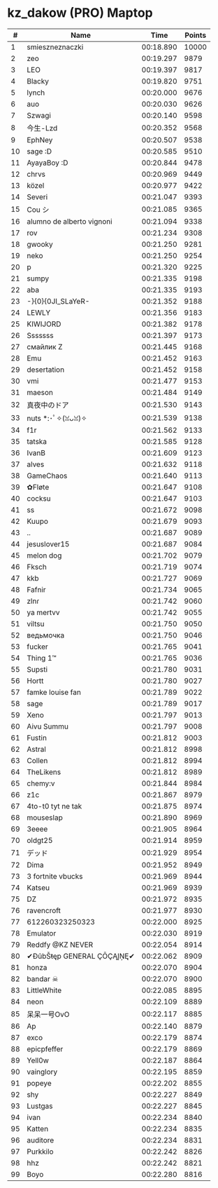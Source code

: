 # kz_dakow (PRO) Maptop

|  # | Name | Time | Points |
|-------------- | -------------- | -------------- | -------------- | 
| 1 | smieszneznaczki | 00:18.890 | 10000 | 
| 2 | zeo | 00:19.297 | 9879 | 
| 3 | LEO | 00:19.397 | 9817 | 
| 4 | Blacky | 00:19.820 | 9751 | 
| 5 | lynch | 00:20.000 | 9676 | 
| 6 | auo | 00:20.030 | 9626 | 
| 7 | Szwagi | 00:20.140 | 9598 | 
| 8 | 今生-Lzd | 00:20.352 | 9568 | 
| 9 | EphNey | 00:20.507 | 9538 | 
| 10 | sage :D | 00:20.585 | 9510 | 
| 11 | AyayaBoy :D | 00:20.844 | 9478 | 
| 12 | chrvs | 00:20.969 | 9449 | 
| 13 | közel | 00:20.977 | 9422 | 
| 14 | Severi | 00:21.047 | 9393 | 
| 15 | Cou シ | 00:21.085 | 9365 | 
| 16 | alumno de alberto vignoni | 00:21.094 | 9338 | 
| 17 | rov | 00:21.234 | 9308 | 
| 18 | gwooky | 00:21.250 | 9281 | 
| 19 | neko | 00:21.250 | 9254 | 
| 20 | p | 00:21.320 | 9225 | 
| 21 | sumpy | 00:21.335 | 9198 | 
| 22 | aba | 00:21.335 | 9193 | 
| 23 | -}{0}{0JI_SLaYeR- | 00:21.352 | 9188 | 
| 24 | LEWLY | 00:21.356 | 9183 | 
| 25 | KIWIJORD | 00:21.382 | 9178 | 
| 26 | Sssssss | 00:21.397 | 9173 | 
| 27 | смайлик Z | 00:21.445 | 9168 | 
| 28 | Emu | 00:21.452 | 9163 | 
| 29 | desertation | 00:21.452 | 9158 | 
| 30 | vmi | 00:21.477 | 9153 | 
| 31 | maeson | 00:21.484 | 9149 | 
| 32 | 真夜中のドア | 00:21.530 | 9143 | 
| 33 | nuts *:･ﾟ✧(ꈍᴗꈍ)✧ | 00:21.539 | 9138 | 
| 34 | f1r | 00:21.562 | 9133 | 
| 35 | tatska | 00:21.585 | 9128 | 
| 36 | IvanB | 00:21.609 | 9123 | 
| 37 | alves | 00:21.632 | 9118 | 
| 38 | GameChaos | 00:21.640 | 9113 | 
| 39 | ✿Fløte | 00:21.647 | 9108 | 
| 40 | cocksu | 00:21.647 | 9103 | 
| 41 | ss | 00:21.672 | 9098 | 
| 42 | Kuupo | 00:21.679 | 9093 | 
| 43 | .. | 00:21.687 | 9089 | 
| 44 | jesuslover15 | 00:21.687 | 9084 | 
| 45 | melon dog | 00:21.702 | 9079 | 
| 46 | Fksch | 00:21.719 | 9074 | 
| 47 | kkb | 00:21.727 | 9069 | 
| 48 | Fafnir | 00:21.734 | 9065 | 
| 49 | zlnɾ | 00:21.742 | 9060 | 
| 50 | ya mertvv | 00:21.742 | 9055 | 
| 51 | viltsu | 00:21.750 | 9050 | 
| 52 | ведьмочка | 00:21.750 | 9046 | 
| 53 | fucker | 00:21.765 | 9041 | 
| 54 | Thing 1™ | 00:21.765 | 9036 | 
| 55 | Supsti | 00:21.780 | 9031 | 
| 56 | Hortt | 00:21.780 | 9027 | 
| 57 | famke louise fan | 00:21.789 | 9022 | 
| 58 | sage | 00:21.789 | 9017 | 
| 59 | Xeno | 00:21.797 | 9013 | 
| 60 | Aivu Summu | 00:21.797 | 9008 | 
| 61 | Fustin | 00:21.812 | 9003 | 
| 62 | Astral | 00:21.812 | 8998 | 
| 63 | Collen | 00:21.812 | 8994 | 
| 64 | TheLikens | 00:21.812 | 8989 | 
| 65 | chemy:v | 00:21.844 | 8984 | 
| 66 | z1c | 00:21.867 | 8979 | 
| 67 | 4to-t0 tyt ne tak | 00:21.875 | 8974 | 
| 68 | mouseslap | 00:21.890 | 8969 | 
| 69 | 3eeee | 00:21.905 | 8964 | 
| 70 | oldgt25 | 00:21.914 | 8959 | 
| 71 | デッド | 00:21.929 | 8954 | 
| 72 | Dima | 00:21.952 | 8949 | 
| 73 | 3 fortnite vbucks | 00:21.969 | 8944 | 
| 74 | Katseu | 00:21.969 | 8939 | 
| 75 | DZ | 00:21.972 | 8935 | 
| 76 | ravencroft | 00:21.977 | 8930 | 
| 77 | 612260323250323 | 00:22.000 | 8925 | 
| 78 | Emulator | 00:22.030 | 8919 | 
| 79 | Reddfy @KZ NEVER | 00:22.054 | 8914 | 
| 80 | ✔ĐûbŠŧęp GENERAL ÇŌÇĄĮŅĘ✔ | 00:22.062 | 8909 | 
| 81 | honza | 00:22.070 | 8904 | 
| 82 | bandar ☠ | 00:22.070 | 8900 | 
| 83 | LittleWhite | 00:22.085 | 8895 | 
| 84 | neon | 00:22.109 | 8889 | 
| 85 | 呆呆一号OvO | 00:22.117 | 8885 | 
| 86 | Ap | 00:22.140 | 8879 | 
| 87 | exco | 00:22.179 | 8874 | 
| 88 | epicpfeffer | 00:22.179 | 8869 | 
| 89 | Yell0w | 00:22.187 | 8864 | 
| 90 | vainglory | 00:22.195 | 8859 | 
| 91 | popeye | 00:22.202 | 8855 | 
| 92 | shy | 00:22.227 | 8849 | 
| 93 | Lustgas | 00:22.227 | 8845 | 
| 94 | ivan | 00:22.234 | 8840 | 
| 95 | Katten | 00:22.234 | 8835 | 
| 96 | auditore | 00:22.234 | 8831 | 
| 97 | Purkkilo | 00:22.242 | 8826 | 
| 98 | hhz | 00:22.242 | 8821 | 
| 99 | Boyo | 00:22.280 | 8816 | 

